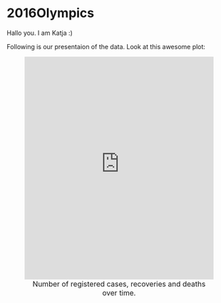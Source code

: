 # 2016Olympics

Hallo you. I am Katja :) 

Following is our presentaion of the data. Look at this awesome plot: 


<figure>
<iframe src="https://katjasalskov.github.io/2016Olympics/oversigt.html" sandbox="allow-same-origin allow-scripts" width="100%" height="500" scrolling="no" seamless="seamless" frameborder="0"> </iframe>
  <figcaption align="center" style="font-size:16px"> Number of registered cases, recoveries and deaths over time.</figcaption>
</figure>

